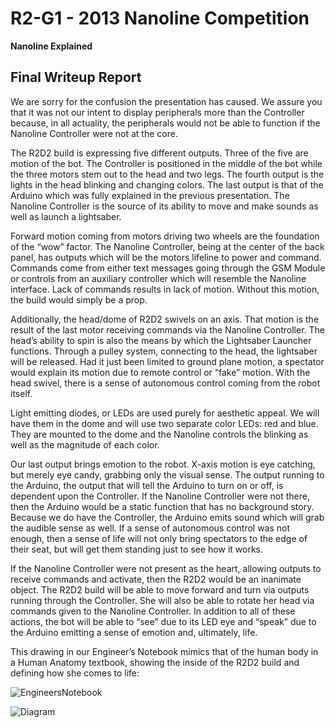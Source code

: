 # R2-G1 - 2013 Nanoline Competition
**Nanoline Explained**

## Final Writeup Report

[//]: # (Image References)

[image1]: https://github.com/joshrwhite/R2-G1_Nanoline-Competition-2013/blob/master/images/x.jpg "EngineersNotebook"
[image2]: https://github.com/joshrwhite/R2-G1_Nanoline-Competition-2013/blob/master/images/y.jpg "Diagram"

We are sorry for the confusion the presentation has caused. We assure you that it was not our intent to display peripherals more than the Controller because, in all actuality, the peripherals would not be able to function if the Nanoline Controller were not at the core.

The R2D2 build is expressing five different outputs. Three of the five are motion of the bot. The Controller is positioned in the middle of the bot while the three motors stem out to the head and two legs. The fourth output is the lights in the head blinking and changing colors. The last output is that of the Arduino which was fully explained in the previous presentation. The Nanoline Controller is the source of its ability to move and make sounds as well as launch a lightsaber.

Forward motion coming from motors driving two wheels are the foundation of the “wow” factor. The Nanoline Controller, being at the center of the back panel, has outputs which will be the motors lifeline to power and command. Commands come from either text messages going through the GSM Module or controls from an auxiliary controller which will resemble the Nanoline interface. Lack of commands results in lack of motion. Without this motion, the build would simply be a prop.

Additionally, the head/dome of R2D2 swivels on an axis. That motion is the result of the last motor receiving commands via the Nanoline Controller. The head’s ability to spin is also the means by which the Lightsaber Launcher functions. Through a pulley system, connecting to the head, the lightsaber will be released. Had it just been limited to ground plane motion, a spectator would explain its motion due to remote control or “fake” motion. With the head swivel, there is a sense of autonomous control coming from the robot itself.

Light emitting diodes, or LEDs are used purely for aesthetic appeal. We will have them in the dome and will use two separate color LEDs: red and blue. They are mounted to the dome and the Nanoline controls the blinking as well as the magnitude of each color.

Our last output brings emotion to the robot. X-axis motion is eye catching, but merely eye candy, grabbing only the visual sense. The output running to the Arduino, the output that will tell the Arduino to turn on or off, is dependent upon the Controller. If the Nanoline Controller were not there, then the Arduino would be a static function that has no background story. Because we do have the Controller, the Arduino emits sound which will grab the audible sense as well. If a sense of autonomous control was not enough, then a sense of life will not only bring spectators to the edge of their seat, but will get them standing just to see how it works. 

If the Nanoline Controller were not present as the heart, allowing outputs to receive commands and activate, then the R2D2 would be an inanimate object. The R2D2 build will be able to move forward and turn via outputs running through the Controller. She will also be able to rotate her head via commands given to the Nanoline Controller. In addition to all of these actions, the bot will be able to “see” due to its LED eye and “speak” due to the Arduino emitting a sense of emotion and, ultimately, life.

This drawing in our Engineer’s Notebook mimics that of the human body in a Human Anatomy textbook, showing the inside of the R2D2 build and defining how she comes to life:

![EngineersNotebook][image1]

![Diagram][image2]
